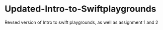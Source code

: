 # Updated-Intro-to-Swiftplaygrounds
Revsed version of Intro to swift playgrounds, as well as assignment 1 and 2
